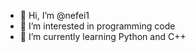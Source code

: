 - 👋 Hi, I’m @nefei1
- 👀 I’m interested in programming code
- 🌱 I’m currently learning Python and C++

<!---
nefei1/nefei1 is a ✨ special ✨ repository because its `README.md` (this file) appears on your GitHub profile.
You can click the Preview link to take a look at your changes.
--->
